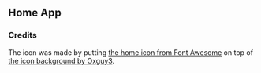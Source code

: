 ## Home App

### Credits

The icon was made by putting [the home icon from Font Awesome](https://fontawesome.com/v4.7.0/icon/home)
on top of [the icon background by Oxguy3](https://commons.wikimedia.org/wiki/File:IPhone_icon_white.png).
